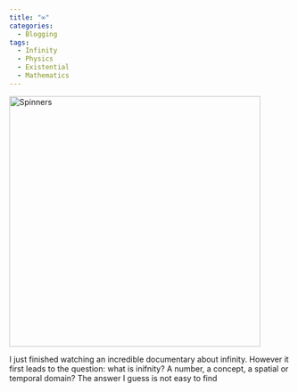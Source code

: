 ```yaml
---
title: "∞"
categories:
  - Blogging
tags:
  - Infinity
  - Physics
  - Existential
  - Mathematics
---
```


<image src="/images/space.gif" alt="Spinners" width="450" /> 

I just finished watching an incredible documentary about infinity. However it first leads to the question: what is inifnity? A number, a concept, a spatial or temporal domain? The answer I guess is not easy to find

